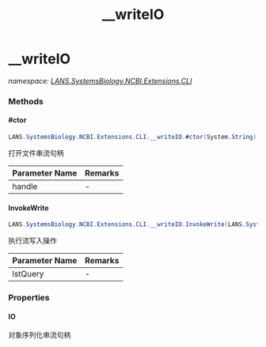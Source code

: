 ﻿---
title: __writeIO
---

# __writeIO
_namespace: [LANS.SystemsBiology.NCBI.Extensions.CLI](N-LANS.SystemsBiology.NCBI.Extensions.CLI.html)_



### Methods

#### #ctor
```csharp
LANS.SystemsBiology.NCBI.Extensions.CLI.__writeIO.#ctor(System.String)
```
打开文件串流句柄

|Parameter Name|Remarks|
|--------------|-------|
|handle|-|


#### InvokeWrite
```csharp
LANS.SystemsBiology.NCBI.Extensions.CLI.__writeIO.InvokeWrite(LANS.SystemsBiology.NCBI.Extensions.LocalBLAST.BLASTOutput.BlastPlus.Query[])
```
执行流写入操作

|Parameter Name|Remarks|
|--------------|-------|
|lstQuery|-|




### Properties

#### IO
对象序列化串流句柄

